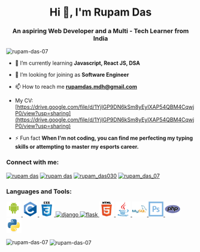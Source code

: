 <h1 align="center">Hi 👋, I'm Rupam Das</h1>
<h3 align="center">An aspiring Web Developer and a Multi - Tech Learner from India</h3>

<p align="left"> <img src="https://komarev.com/ghpvc/?username=rupam-das-07&label=Profile%20views&color=0e75b6&style=flat" alt="rupam-das-07" /> </p>

- 🌱 I’m currently learning **Javascript, React JS, DSA**

- 🤝 I’m looking for joining as **Software Engineer**

- 📫 How to reach me **rupamdas.mdh@gmail.com**

- My CV: [https://drive.google.com/file/d/1YjIGP9DN6kSm8yEyIXAP54QBM4CqwjP0/view?usp=sharing](https://drive.google.com/file/d/1YjIGP9DN6kSm8yEyIXAP54QBM4CqwjP0/view?usp=sharing)

- ⚡ Fun fact **When I'm not coding, you can find me perfecting my typing skills or attempting to master my esports career.**

<h3 align="left">Connect with me:</h3>
<p align="left">
<a href="https://linkedin.com/in/rupam das" target="blank"><img align="center" src="https://raw.githubusercontent.com/rahuldkjain/github-profile-readme-generator/master/src/images/icons/Social/linked-in-alt.svg" alt="rupam das" height="30" width="40" /></a>
<a href="https://fb.com/rupam das" target="blank"><img align="center" src="https://raw.githubusercontent.com/rahuldkjain/github-profile-readme-generator/master/src/images/icons/Social/facebook.svg" alt="rupam das" height="30" width="40" /></a>
<a href="https://instagram.com/rupam_das030" target="blank"><img align="center" src="https://raw.githubusercontent.com/rahuldkjain/github-profile-readme-generator/master/src/images/icons/Social/instagram.svg" alt="rupam_das030" height="30" width="40" /></a>
<a href="https://www.leetcode.com/rupam_das_07" target="blank"><img align="center" src="https://raw.githubusercontent.com/rahuldkjain/github-profile-readme-generator/master/src/images/icons/Social/leet-code.svg" alt="rupam_das_07" height="30" width="40" /></a>
</p>

<h3 align="left">Languages and Tools:</h3>
<p align="left"> <a href="https://developer.android.com" target="_blank" rel="noreferrer"> <img src="https://raw.githubusercontent.com/devicons/devicon/master/icons/android/android-original-wordmark.svg" alt="android" width="40" height="40"/> </a> <a href="https://www.cprogramming.com/" target="_blank" rel="noreferrer"> <img src="https://raw.githubusercontent.com/devicons/devicon/master/icons/c/c-original.svg" alt="c" width="40" height="40"/> </a> <a href="https://www.w3schools.com/css/" target="_blank" rel="noreferrer"> <img src="https://raw.githubusercontent.com/devicons/devicon/master/icons/css3/css3-original-wordmark.svg" alt="css3" width="40" height="40"/> </a> <a href="https://www.djangoproject.com/" target="_blank" rel="noreferrer"> <img src="https://cdn.worldvectorlogo.com/logos/django.svg" alt="django" width="40" height="40"/> </a> <a href="https://flask.palletsprojects.com/" target="_blank" rel="noreferrer"> <img src="https://www.vectorlogo.zone/logos/pocoo_flask/pocoo_flask-icon.svg" alt="flask" width="40" height="40"/> </a> <a href="https://www.w3.org/html/" target="_blank" rel="noreferrer"> <img src="https://raw.githubusercontent.com/devicons/devicon/master/icons/html5/html5-original-wordmark.svg" alt="html5" width="40" height="40"/> </a> <a href="https://www.java.com" target="_blank" rel="noreferrer"> <img src="https://raw.githubusercontent.com/devicons/devicon/master/icons/java/java-original.svg" alt="java" width="40" height="40"/> </a> <a href="https://www.mysql.com/" target="_blank" rel="noreferrer"> <img src="https://raw.githubusercontent.com/devicons/devicon/master/icons/mysql/mysql-original-wordmark.svg" alt="mysql" width="40" height="40"/> </a> <a href="https://www.photoshop.com/en" target="_blank" rel="noreferrer"> <img src="https://raw.githubusercontent.com/devicons/devicon/master/icons/photoshop/photoshop-line.svg" alt="photoshop" width="40" height="40"/> </a> <a href="https://www.php.net" target="_blank" rel="noreferrer"> <img src="https://raw.githubusercontent.com/devicons/devicon/master/icons/php/php-original.svg" alt="php" width="40" height="40"/> </a> <a href="https://www.python.org" target="_blank" rel="noreferrer"> <img src="https://raw.githubusercontent.com/devicons/devicon/master/icons/python/python-original.svg" alt="python" width="40" height="40"/> </a> </p>

<p><img align="left" src="https://github-readme-stats.vercel.app/api/top-langs?username=rupam-das-07&show_icons=true&locale=en&layout=compact" alt="rupam-das-07" /></p>

<p>&nbsp;<img align="center" src="https://github-readme-stats.vercel.app/api?username=rupam-das-07&show_icons=true&locale=en" alt="rupam-das-07" /></p>
